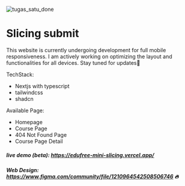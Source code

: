 ![tugas_satu_done](https://github.com/ikhlasdansantai/Edufree-mini-clone/assets/95151018/92c9c9e4-3fcb-4572-be65-b9a495be2e3b)

# Slicing submit

This website is currently undergoing development for full mobile responsiveness. I am actively working on optimizing the layout and functionalities for all devices. Stay tuned for updates🚀

TechStack:
- Nextjs with typescript
- tailwindcss
- shadcn

Available Page: 
- Homepage
- Course Page
- 404 Not Found Page
- Course Page Detail

##### live demo (beta): https://edufree-mini-slicing.vercel.app/
##### Web Design: https://www.figma.com/community/file/1210964542508506746 🔥
